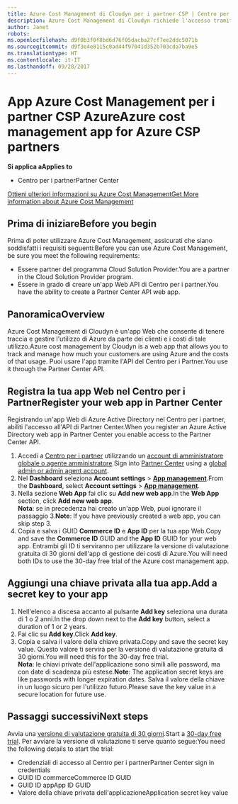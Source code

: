 ```yaml
---
title: Azure Cost Management di Cloudyn per i partner CSP | Centro per i partner
description: Azure Cost Management di Cloudyn richiede l'accesso tramite provisioning dell'API Centro per i partner.
author: Janet
robots: 
ms.openlocfilehash: d9f0b3f0f8bd6d76f05dacba27cf7ee2ddc5071b
ms.sourcegitcommit: d9f3e4e8115c0ad44f97041d352b703cda7ba9e5
ms.translationtype: HT
ms.contentlocale: it-IT
ms.lasthandoff: 09/28/2017
---
```

# <a name="azure-cost-management-app-for-azure-csp-partners"></a><span data-ttu-id="a687f-103">App Azure Cost Management per i partner CSP Azure</span><span class="sxs-lookup"><span data-stu-id="a687f-103">Azure cost management app for Azure CSP partners</span></span>  

**<span data-ttu-id="a687f-104">Si applica a</span><span class="sxs-lookup"><span data-stu-id="a687f-104">Applies to</span></span>**

-  <span data-ttu-id="a687f-105">Centro per i partner</span><span class="sxs-lookup"><span data-stu-id="a687f-105">Partner Center</span></span>

[<span data-ttu-id="a687f-106">Ottieni ulteriori informazioni su Azure Cost Management</span><span class="sxs-lookup"><span data-stu-id="a687f-106">Get More information about Azure Cost Management</span></span>](https://go.microsoft.com/fwlink/p/?linkid=857893)

## <a name="before-you-begin"></a><span data-ttu-id="a687f-107">Prima di iniziare</span><span class="sxs-lookup"><span data-stu-id="a687f-107">Before you begin</span></span>
<span data-ttu-id="a687f-108">Prima di poter utilizzare Azure Cost Management, assicurati che siano soddisfatti i requisiti seguenti:</span><span class="sxs-lookup"><span data-stu-id="a687f-108">Before you can use Azure Cost Management, be sure you meet the following requirements:</span></span>
- <span data-ttu-id="a687f-109">Essere partner del programma Cloud Solution Provider.</span><span class="sxs-lookup"><span data-stu-id="a687f-109">You are a partner in the Cloud Solution Provider program.</span></span>
- <span data-ttu-id="a687f-110">Essere in grado di creare un'app Web API di Centro per i partner.</span><span class="sxs-lookup"><span data-stu-id="a687f-110">You have the ability to create a Partner Center API web app.</span></span>

## <a name="overview"></a><span data-ttu-id="a687f-111">Panoramica</span><span class="sxs-lookup"><span data-stu-id="a687f-111">Overview</span></span>

<span data-ttu-id="a687f-112">Azure Cost Management di Cloudyn è un'app Web che consente di tenere traccia e gestire l'utilizzo di Azure da parte dei clienti e i costi di tale utilizzo.</span><span class="sxs-lookup"><span data-stu-id="a687f-112">Azure cost management by Cloudyn is a web app that allows you to track and manage how much your customers are using Azure and the costs of that usage.</span></span> <span data-ttu-id="a687f-113">Puoi usare l'app tramite l'API del Centro per i Partner.</span><span class="sxs-lookup"><span data-stu-id="a687f-113">You use it through the Partner Center API.</span></span>

## <a name="register-your-web-app-in-partner-center"></a><span data-ttu-id="a687f-114">Registra la tua app Web nel Centro per i Partner</span><span class="sxs-lookup"><span data-stu-id="a687f-114">Register your web app in Partner Center</span></span>
<span data-ttu-id="a687f-115">Registrando un'app Web di Azure Active Directory nel Centro per i partner, abiliti l'accesso all'API di Partner Center.</span><span class="sxs-lookup"><span data-stu-id="a687f-115">When you register an Azure Active Directory web app in Partner Center you enable access to the Partner Center API.</span></span> 
1.  <span data-ttu-id="a687f-116">Accedi a [Centro per i partner](https://partnercenter.microsoft.com/en-us/pcv/dashboard/overview) utilizzando un [account di amministratore globale o agente amministratore](create-user-accounts-and-set-permissions.md).</span><span class="sxs-lookup"><span data-stu-id="a687f-116">Sign into [Partner Center](https://partnercenter.microsoft.com/en-us/pcv/dashboard/overview) using a [global admin or admin agent account](create-user-accounts-and-set-permissions.md).</span></span>
2.  <span data-ttu-id="a687f-117">Nel **Dashboard** seleziona **Account settings** &gt; **[App management](https://partnercenter.microsoft.com/en-us/pcv/apiintegration/appmanagement)**.</span><span class="sxs-lookup"><span data-stu-id="a687f-117">From the **Dashboard**, select **Account settings** &gt; **[App management](https://partnercenter.microsoft.com/en-us/pcv/apiintegration/appmanagement)**.</span></span>
3.  <span data-ttu-id="a687f-118">Nella sezione **Web App** fai clic su **Add new web app**.</span><span class="sxs-lookup"><span data-stu-id="a687f-118">In the **Web App** section, click **Add new web app**.</span></span>
<br> <span data-ttu-id="a687f-119">**Nota**: se in precedenza hai creato un'app Web, puoi ignorare il passaggio 3.</span><span class="sxs-lookup"><span data-stu-id="a687f-119">**Note**: If you have previously created a web app, you can skip step 3.</span></span>
4.  <span data-ttu-id="a687f-120">Copia e salva i GUID **Commerce ID** e **App ID** per la tua app Web.</span><span class="sxs-lookup"><span data-stu-id="a687f-120">Copy and save the **Commerce ID** GUID and the **App ID** GUID for your web app.</span></span> <span data-ttu-id="a687f-121">Entrambi gli ID ti serviranno per utilizzare la versione di valutazione gratuita di 30 giorni dell'app di gestione dei costi di Azure.</span><span class="sxs-lookup"><span data-stu-id="a687f-121">You will need both IDs to use the 30-day free trial of the Azure cost management app.</span></span>

## <a name="add-a-secret-key-to-your-app"></a><span data-ttu-id="a687f-122">Aggiungi una chiave privata alla tua app.</span><span class="sxs-lookup"><span data-stu-id="a687f-122">Add a secret key to your app</span></span>
1.  <span data-ttu-id="a687f-123">Nell'elenco a discesa accanto al pulsante **Add key** seleziona una durata di 1 o 2 anni.</span><span class="sxs-lookup"><span data-stu-id="a687f-123">In the drop down next to the **Add key** button, select a duration of 1 or 2 years.</span></span>
2.  <span data-ttu-id="a687f-124">Fai clic su **Add key**.</span><span class="sxs-lookup"><span data-stu-id="a687f-124">Click **Add key**.</span></span> 
3.  <span data-ttu-id="a687f-125">Copia e salva il valore della chiave privata.</span><span class="sxs-lookup"><span data-stu-id="a687f-125">Copy and save the secret key value.</span></span> <span data-ttu-id="a687f-126">Questo valore ti servirà per la versione di valutazione gratuita di 30 giorni.</span><span class="sxs-lookup"><span data-stu-id="a687f-126">You will need this for the 30-day free trial.</span></span>
<br><span data-ttu-id="a687f-127">**Nota**: le chiavi private dell'applicazione sono simili alle password, ma con date di scadenza più estese.</span><span class="sxs-lookup"><span data-stu-id="a687f-127">**Note**: The application secret keys are like passwords with longer expiration dates.</span></span> <span data-ttu-id="a687f-128">Salva il valore della chiave in un luogo sicuro per l'utilizzo futuro.</span><span class="sxs-lookup"><span data-stu-id="a687f-128">Please save the key value in a secure location for future use.</span></span>

## <a name="next-steps"></a><span data-ttu-id="a687f-129">Passaggi successivi</span><span class="sxs-lookup"><span data-stu-id="a687f-129">Next steps</span></span>
<span data-ttu-id="a687f-130">Avvia una [versione di valutazione gratuita di 30 giorni](https://go.microsoft.com/fwlink/?linkid=857895).</span><span class="sxs-lookup"><span data-stu-id="a687f-130">Start a [30-day free trial](https://go.microsoft.com/fwlink/?linkid=857895).</span></span>
<span data-ttu-id="a687f-131">Per avviare la versione di valutazione ti serve quanto segue:</span><span class="sxs-lookup"><span data-stu-id="a687f-131">You need the following details to start the trial:</span></span>
- <span data-ttu-id="a687f-132">Credenziali di accesso al Centro per i partner</span><span class="sxs-lookup"><span data-stu-id="a687f-132">Partner Center sign in credentials</span></span>
- <span data-ttu-id="a687f-133">GUID ID commerce</span><span class="sxs-lookup"><span data-stu-id="a687f-133">Commerce ID GUID</span></span>
- <span data-ttu-id="a687f-134">GUID ID app</span><span class="sxs-lookup"><span data-stu-id="a687f-134">App ID GUID</span></span>
- <span data-ttu-id="a687f-135">Valore della chiave privata dell'applicazione</span><span class="sxs-lookup"><span data-stu-id="a687f-135">Application secret key value</span></span>
